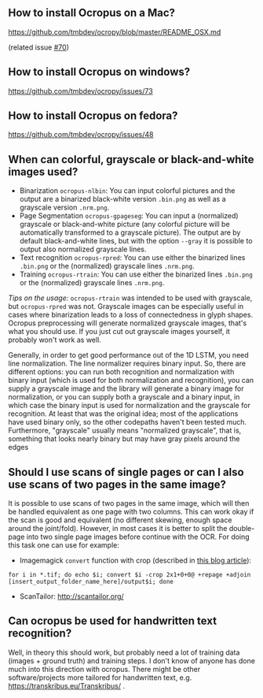 ## How to install Ocropus on a Mac?

https://github.com/tmbdev/ocropy/blob/master/README_OSX.md

(related issue [#70](https://github.com/tmbdev/ocropy/issues/70))

## How to install Ocropus on windows?

https://github.com/tmbdev/ocropy/issues/73

## How to install Ocropus on fedora?

https://github.com/tmbdev/ocropy/issues/48

## When can colorful, grayscale or black-and-white images used?

 * Binarization `ocropus-nlbin`: You can input colorful pictures and the output are a binarized black-white version `.bin.png` as well as a grayscale version `.nrm.png`.
 * Page Segmentation `ocropus-gpageseg`: You can input a (normalized) grayscale or black-and-white picture (any colorful picture will be automatically transformed to a grayscale picture). The output are by default black-and-white lines, but with the option `--gray` it is possible to output also normalized grayscale lines.
 * Text recognition `ocropus-rpred`: You can use either the binarized lines `.bin.png` or the (normalized) grayscale lines `.nrm.png`. 
 * Training `ocropus-rtrain`: You can use either the binarized lines `.bin.png` or the (normalized) grayscale lines `.nrm.png`.

_Tips on the usage:_ `ocropus-rtrain` was intended to be used with grayscale, but `ocropus-rpred` was not. Grayscale images can be especially useful in cases where binarization leads to a loss of connectedness in glyph shapes. Ocropus preprocessing will generate normalized grayscale images, that's what you should use. If you just cut out grayscale images yourself, it probably won't work as well.

Generally, in order to get good performance out of the 1D LSTM, you need line normalization. The line normalizer requires binary input. So, there are different options: you can run both recognition and normalization with binary input (which is used for both normalization and recognition), you can supply a grayscale image and the library will generate a binary image for normalization, or you can supply both a grayscale and a binary input, in which case the binary input is used for normalization and the grayscale for recognition. At least that was the original idea; most of the applications have used binary only, so the other codepaths haven't been tested much. Furthermore, "grayscale" usually means "normalized grayscale", that is, something that looks nearly binary but may have gray pixels around the edges

## Should I use scans of single pages or can I also use scans of two pages in the same image?

It is possible to use scans of two pages in the same image, which will then be handled equivalent as one page with two columns. This can work okay if the scan is good and equivalent (no different skewing, enough space around the joint/fold). However, in most cases it is better to split the double-page into two single page images before continue with the OCR. For doing this task one can use for example:
* Imagemagick `convert` function with crop (described in [this blog article](http://hdw.artsci.wustl.edu/articles/154)):
```
for i in *.tif; do echo $i; convert $i -crop 2x1+0+0@ +repage +adjoin [insert_output_folder_name_here]/output$i; done
```
* ScanTailor: http://scantailor.org/


## Can ocropus be used for handwritten text recognition?

Well, in theory this should work, but probably need a lot of training data (images + ground truth) and training steps. I don't know of anyone has done much into this direction with ocropus. There might be other software/projects more tailored for handwritten text, e.g. https://transkribus.eu/Transkribus/ .
